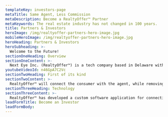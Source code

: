 ```yaml
---
templateKey: investors-page
metaTitle: Same Agent, Less Commission
metaDescription: Become a RealtyOffer™ Partner
metaKeywords: The real estate industry has not changed in 100 years.
title: Partners & Investors
heroImage: /img/realtyoffer-partners-hero-image.jpg
mobileHeroImage: /img/realtyoffer-partners-hero-image.jpg
heroHeading: Partners & Investors
heroSubheading: >-
  Welcome to the Future!
sectionOneHeading: Overview
sectionOneContent: >-
  Next Eye Inc. (RealtyOffer™) is a tech company based in Delaware with offices located in Northville, Michigan with a focus on real estate services. It was founded in 2018 by Thea Tuto and her team. The objective of RealtyOffer™ is to streamline and disrupt the real estate industry. The intent of the company is to help the 90% of agents who can’t find consistency and educate and empower the 90% of consumers that are unaware of certain incentives they can take advantage of. Agents will have consistent opportunities without needing to spend thousands on wasted marketing. Agents simply offer less commission to sell a home or offer part of your commission to a consumer to purchase a home (contributing toward their closing costs).
youtubeVideoId: n46GpA7C2Vc
sectionTwoHeading: First of its kind
sectionTwoContent: >-
  RealtyOffer™ will connect the consumer with the agent, while removing the upfront negotiation. Our proprietary bidding platform is the first of its kind. RealtyOffer™ is preparing to disrupt the industry through innovation and technology.
sectionThreeHeading: Technology
sectionThreeContent: >-
  RealtyOffer™ has developed a custom software application for connecting buyers/sellers with real estate agents. It is available on the web and as an app on the iOS and Android App Stores. It was created using the latest technologies standards including React  and the .NET Framework, utilizing an ultra-secure, cloud-based infrastructure to ensure long-term scalability and to match the expected growth of its user base. Agents can vie for the consumer’s attention by competitively offering varying commission amounts and other fees/offers through a sophisticated bidding platform that also considers the consumers preferences in the type of agent they are looking for. The application has real-time notifications sent via email, SMS, and App Push to keep users engaged and up to date. It also makes use of several RESTful APIs, various open-source software, and a multitude of services for tracking analytics events, processing credit cards with PCI compliance, email subscription management, uptime stability, error reporting, and more.
leadFormTitle: Become an Investor
leadFormBody:
---
```

